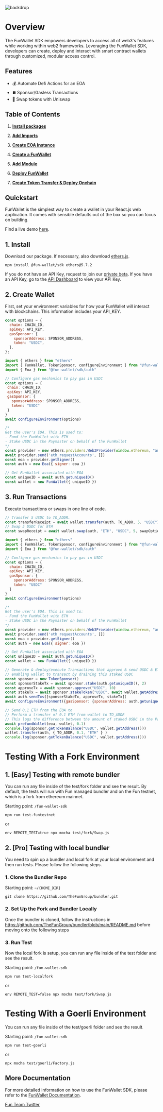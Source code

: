 ![backdrop](https://user-images.githubusercontent.com/5194671/219986266-bfbf6143-dfdf-4154-8afc-156d19d9603e.png)

# **Overview**

The FunWallet SDK empowers developers to access all of web3's features while working within web2 frameworks. Leveraging the FunWallet SDK, developers can create, deploy and interact with smart contract wallets through customized, modular access control.

## **Features**

- 💰 Automate Defi Actions for an EOA
- ⛽ Sponsor/Gasless Transactions
- 🔄 Swap tokens with Uniswap

## **Table of Contents**

1. **[Install packages](#installation)**

2. **[Add Imports](#imports)**

3. **[Create EOA Instance](#createeoa)**

4. **[Create a FunWallet](#createwallet)**

5. **[Add Module](#addmmodule)**

6. **[Deploy FunWallet](#deploywallet)**

7. **[Create Token Transfer & Deploy Onchain](#createtransfer)**

## **Quickstart**


FunWallet is the simplest way to create a wallet in your React.js web application. It comes with sensible defaults out of the box so you can focus on building.

Find a live demo [here](http://demo.fun.xyz).

## 1. Install

Download our package. If necessary, also download [ethers.js](https://docs.ethers.org/v5/getting-started/#installing).

```npm install @fun-wallet/sdk ethers@5.7.2```

<Alert tone="info">

If you do not have an API Key, request to join our [private beta](https://app.fun.xyz/sign-in/request). If you have an API Key, go to the [API Dashboard](http://app.fun.xyz/api-key) to view your API Key.

</Alert>

## 2. Create Wallet

First, set your environment variables for how your FunWallet will interact with blockchains. This information includes your API_KEY.


```js
const options = {
  chain: CHAIN_ID,
  apiKey: API_KEY,
  gasSponsor: {
    sponsorAddress: SPONSOR_ADDRESS,
    token: "USDC",
  },
};
```

 ```js
import { ethers } from "ethers"
import { FunWallet, TokenSponsor, configureEnvironment } from "@fun-wallet/sdk"
import { Eoa } from "@fun-wallet/sdk/auth"

// Configure gas mechanics to pay gas in USDC
const options = {
  chain: CHAIN_ID,
  apiKey: API_KEY,
  gasSponsor: {
    sponsorAddress: SPONSOR_ADDRESS,
    token: "USDC"
  }
}
await configureEnvironment(options)

/*
Get the user's EOA. This is used to:
- Fund the FunWallet with ETH
- Stake USDC in the Paymaster on behalf of the FunWallet
*/
const provider = new ethers.providers.Web3Provider(window.ethereum, "any")
await provider.send('eth_requestAccounts', [])
const eoa = provider.getSigner()
const auth = new Eoa({ signer: eoa })

// Get FunWallet associated with EOA
const uniqueID = await auth.getuniqueID()
const wallet = new FunWallet({ uniqueID })

```
## 3. Run Transactions

Execute transactions or swaps in one line of code.

```js
// Transfer 5 USDC to TO_ADDR.
const transferReceipt = await wallet.transfer(auth, TO_ADDR, 5, "USDC");
// Swap 5 USDC for ETH
const swapReceipt = await wallet.swap(auth, "ETH", "USDC", 5, swapOptions);
```


```js
import { ethers } from "ethers"
import { FunWallet, TokenSponsor, configureEnvironment } from "@fun-wallet/sdk"
import { Eoa } from "@fun-wallet/sdk/auth"

// Configure gas mechanics to pay gas in USDC
const options = {
  chain: CHAIN_ID,
  apiKey: API_KEY,
  gasSponsor: {
    sponsorAddress: SPONSOR_ADDRESS,
    token: "USDC"
  }
}
await configureEnvironment(options)

/*
Get the user's EOA. This is used to:
- Fund the FunWallet with ETH
- Stake USDC in the Paymaster on behalf of the FunWallet
*/
const provider = new ethers.providers.Web3Provider(window.ethereum, "any")
await provider.send('eth_requestAccounts', [])
const eoa = provider.getSigner()
const auth = new Eoa({ signer: eoa })

// Get FunWallet associated with EOA
const uniqueID = await auth.getuniqueID()
const wallet = new FunWallet({ uniqueID })

// Generate & deploy/execute Transactions that approve & send USDC & ETH from eoa to the Paymaster contract,
// enabling wallet to transact by draining this staked USDC
const sponsor = new TokenSponsor()
const sponsorStakeTx = await sponsor.stake(auth.getuniqueID(), 2)
const approveTx = await sponsor.approve("USDC", 10)
const stakeTx = await sponsor.stakeToken("USDC", await wallet.getAddress(), 10)
await auth.sendTxs([sponsorStakeTx, approveTx, stakeTx])
await configureEnvironment({gasSponsor: {sponsorAddress: auth.getuniqueID()}})

// Send 0.1 ETH from the EOA to
// Perform a transfer of 0.1 ETH from wallet to TO_ADDR
// This logs the difference between the amount of staked USDC in the Paymaster before & after a FunWallet transaction
await prefundWallet(eoa, wallet, 0.1)
console.log(sponsor.getTokenBalance("USDC", wallet.getAddress()))
wallet.transfer(auth, { TO_ADDR, 0.1, "ETH" } )
console.log(sponsor.getTokenBalance("USDC", wallet.getAddress()))
```

# **Testing With a Fork Environment**

## <a id="testwithremotebundler"></a> **1. [Easy] Testing with remote bundler**

You can run any file inside of the test/fork folder and see the result. By default, the tests will run with Fun managed bundler and on the Fun testnet, which is a fork from ethereum mainnet.

Starting point: `/fun-wallet-sdk`
```
npm run test-funtestnet
```
or

```
env REMOTE_TEST=true npx mocha test/fork/Swap.js
```

## <a id="testwithlocalbundler"></a> **2. [Pro] Testing with local bundler**

You need to spin up a bundler and local fork at your local environment and then run tests. Please follow the following steps.

### <a id="testwithlocalbundler"></a> **1. Clone the Bundler Repo**

Starting point: `~/{HOME_DIR}`

```
git clone https://github.com/TheFunGroup/bundler.git
```
### <a id="testwithlocalbundler"></a> **2. Set Up the Fork and Bundler Locally**

Once the bundler is cloned, follow the instructions in https://github.com/TheFunGroup/bundler/blob/main/README.md before moving onto the following steps

### <a id="testwithlocalbundler"></a> **3. Run Test**

Now the local fork is setup, you can run any file inside of the test folder and see the result.

Starting point: `/fun-wallet-sdk`

```
npm run test-localfork
```
or 
```
env REMOTE_TEST=false npx mocha test/fork/Swap.js
```

# **Testing With a Goerli Environment**

You can run any file inside of the test/goerli folder and see the result.

Starting point: `/fun-wallet-sdk`
```
npm run test-goerli
```

or 
```
npx mocha test/goerli/Factory.js
```

## More Documentation

For more detailed information on how to use the FunWallet SDK, please refer to the [FunWallet Documentation](http://docs.fun.xyz).

[Fun Team Twitter](http://twitter.com/fun)
